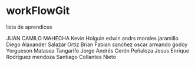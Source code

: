 # workFlowGit


lista de aprendices


JUAN CAMILO MAHECHA
Kevin Holguin
edwin andrs morales jaramillo
Diego Alaxander Salazar Ortiz
Brian Fabian sanchez
oscar armando godoy
Yorgueson Matasea Tangarife
Jorge Andrés Cerón Peñaloza
Jesus Enrique Rodriguez mendoza
Santiago Collantes Nieto